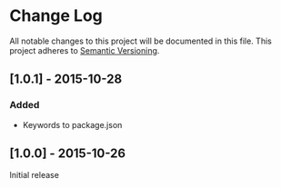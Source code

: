 # Change Log
All notable changes to this project will be documented in this file.
This project adheres to [Semantic Versioning](http://semver.org/).

## [1.0.1] - 2015-10-28
### Added
- Keywords to package.json

## [1.0.0] - 2015-10-26

Initial release
